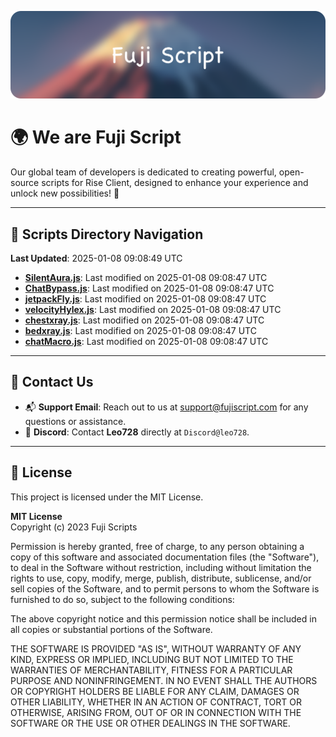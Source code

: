 ![Banner](.github/b.webp)

# 🌍 **We are Fuji Script**

Our global team of developers is dedicated to creating powerful, open-source scripts for Rise Client, designed to enhance your experience and unlock new possibilities! 🌟

---
<!-- SCRIPTS_NAVIGATION_START -->
## 📂 **Scripts Directory Navigation**

**Last Updated**: 2025-01-08 09:08:49 UTC

- **[SilentAura.js](scripts/SilentAura.js)**: Last modified on 2025-01-08 09:08:47 UTC
- **[ChatBypass.js](scripts/ChatBypass.js)**: Last modified on 2025-01-08 09:08:47 UTC
- **[jetpackFly.js](scripts/jetpackFly.js)**: Last modified on 2025-01-08 09:08:47 UTC
- **[velocityHylex.js](scripts/velocityHylex.js)**: Last modified on 2025-01-08 09:08:47 UTC
- **[chestxray.js](scripts/chestxray.js)**: Last modified on 2025-01-08 09:08:47 UTC
- **[bedxray.js](scripts/bedxray.js)**: Last modified on 2025-01-08 09:08:47 UTC
- **[chatMacro.js](scripts/chatMacro.js)**: Last modified on 2025-01-08 09:08:47 UTC

<!-- SCRIPTS_NAVIGATION_END -->

---

## 💬 **Contact Us**  
- 📬 **Support Email**: Reach out to us at [support@fujiscript.com](mailto:support@fujiscript.com) for any questions or assistance.  
- 💬 **Discord**: Contact **Leo728** directly at `Discord@leo728`.

---

## 📜 **License**

This project is licensed under the MIT License.  

**MIT License**  
Copyright (c) 2023 Fuji Scripts  

Permission is hereby granted, free of charge, to any person obtaining a copy of this software and associated documentation files (the "Software"), to deal in the Software without restriction, including without limitation the rights to use, copy, modify, merge, publish, distribute, sublicense, and/or sell copies of the Software, and to permit persons to whom the Software is furnished to do so, subject to the following conditions:  

The above copyright notice and this permission notice shall be included in all copies or substantial portions of the Software.  

THE SOFTWARE IS PROVIDED "AS IS", WITHOUT WARRANTY OF ANY KIND, EXPRESS OR IMPLIED, INCLUDING BUT NOT LIMITED TO THE WARRANTIES OF MERCHANTABILITY, FITNESS FOR A PARTICULAR PURPOSE AND NONINFRINGEMENT. IN NO EVENT SHALL THE AUTHORS OR COPYRIGHT HOLDERS BE LIABLE FOR ANY CLAIM, DAMAGES OR OTHER LIABILITY, WHETHER IN AN ACTION OF CONTRACT, TORT OR OTHERWISE, ARISING FROM, OUT OF OR IN CONNECTION WITH THE SOFTWARE OR THE USE OR OTHER DEALINGS IN THE SOFTWARE.  
